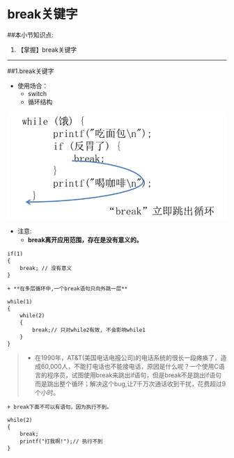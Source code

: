 # break关键字
##本小节知识点:
1. 【掌握】break关键字

---


##1.break关键字
- 使用场合：
    + switch
    + 循环结构

![](../images/break.png)

- 注意:
    + **break离开应用范围，存在是没有意义的。**
```
if(1)
{
    break; // 没有意义
}
```
    + **在多层循环中,一个break语句只向外跳一层**
```
while(1)
{
    while(2)
    {
        break;// 只对while2有效, 不会影响while1
    }
}
```
>+ 在1990年，AT&T(美国电话电报公司)的电话系统的很长一段瘫痪了，造成60,000人，不能打电话也不能接电话，原因是什么呢？一个使用C语言的程序员，试图使用break来跳出if语句，但是break不是跳出if语句而是跳出整个循环；解决这个bug,让7千万次通话收到干扰，花费超过9个小时。

    + break下面不可以有语句，因为执行不到。
```
while(2)
{
    break;
    printf("打我啊!");// 执行不到
}
```
